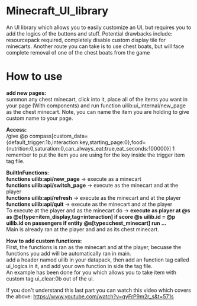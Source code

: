 # Minecraft_UI_library
An UI library which allows you to easily customize an UI, but requires you to add the logics of the buttons and stuff. Potential drawbacks include: resourcepack required, completely disable custom display tile for minecarts. Another route you can take is to use chest boats, but will face complete removal of one of the chest boats from the game
# How to use
**add new pages:**   
summon any chest minecart, click into it, place all of the items you want in your page (With components) and run function uilib:ui_internal/new_page as the chest minecart. Note, you can name the item you are holding to give custom name to your page.   

**Access:**   
/give @p compass[custom_data={default_trigger:1b,interaction:key,starting_page:0},food={nutrition:0,saturation:0,can_always_eat:true,eat_seconds:100000}] 1  
remember to put the item you are using for the key inside the trigger item tag file.

**BuiltInFunctions:**   
**functions uilib:api/new_page** -> execute as a minecart  
**functions uilib:api/switch_page** -> execute as the minecart and at the player    
**functions uilib:api/refresh** -> execute as the minecart and at the player    
**functions uilib:api/quit** -> execute as the minecart and at the player    
To execute at the player and as the minecart do -> **execute as player at @s as @e[type=item_display,tag=interaction] if score @s uilib.id = @p uilib.id on passengers if entity @s[type=chest_minecart] run ...**      
Main is already ran at the player and and as its chest minecart.

**How to add custom functions:**   
First, the functions is ran as the minecart and at the player, becuase the functions you add will be automatically ran in main.      
add a header named uilib in your datapack, then add an function tag called ui_logics in it, and add your own function in side the tag file.     
An example has been done for you which allows you to take item with custom tag ui_clear:0b out of the ui.      

If you don't understand this last part you can watch this video which covers the above: https://www.youtube.com/watch?v=qyFrP9m2r_s&t=571s
